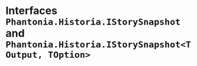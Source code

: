 # Interfaces `Phantonia.Historia.IStorySnapshot` and `Phantonia.Historia.IStorySnapshot<TOutput, TOption>`